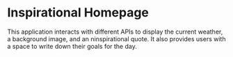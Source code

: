 # Inspirational Homepage

This application interacts with different APIs to display the current weather, a background image, and an ninspirational quote. It also provides users with a space to write down their goals for the day.
